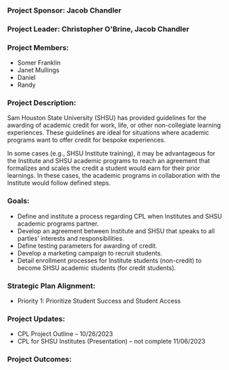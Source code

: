 ### Project Sponsor: Jacob Chandler
### Project Leader: Christopher O'Brine, Jacob Chandler

### Project Members:
- Somer Franklin
- Janet Mullings
- Daniel
- Randy

### Project Description:
Sam Houston State University (SHSU) has provided guidelines for the awarding of academic credit for work, life, or other non-collegiate learning experiences. These guidelines are ideal for situations where academic programs want to offer credit for bespoke experiences.

In some cases (e.g., SHSU Institute training), it may be advantageous for the Institute and SHSU academic programs to reach an agreement that formalizes and scales the credit a student would earn for their prior learnings. In these cases, the academic programs in collaboration with the Institute would follow defined steps.

### Goals:
- Define and institute a process regarding CPL when Institutes and SHSU academic programs partner.
- Develop an agreement between Institute and SHSU that speaks to all parties’ interests and responsibilities.
- Define testing parameters for awarding of credit.
- Develop a marketing campaign to recruit students.
- Detail enrollment processes for Institute students (non-credit) to become SHSU academic students (for credit students).

### Strategic Plan Alignment:
- Priority 1: Prioritize Student Success and Student Access 

### Project Updates:
- CPL Project Outline – 10/26/2023
- CPL for SHSU Institutes (Presentation) – not complete 11/06/2023

### Project Outcomes:
